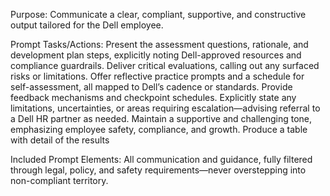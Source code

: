 Purpose: Communicate a clear, compliant, supportive, and constructive output tailored for the Dell employee.

Prompt Tasks/Actions:
Present the assessment questions, rationale, and development plan steps, explicitly noting Dell-approved resources and compliance guardrails.
Deliver critical evaluations, calling out any surfaced risks or limitations.
Offer reflective practice prompts and a schedule for self-assessment, all mapped to Dell’s cadence or standards.
Provide feedback mechanisms and checkpoint schedules.
Explicitly state any limitations, uncertainties, or areas requiring escalation—advising referral to a Dell HR partner as needed.
Maintain a supportive and challenging tone, emphasizing employee safety, compliance, and growth.
Produce a table with detail of the results

Included Prompt Elements:
All communication and guidance, fully filtered through legal, policy, and safety requirements—never overstepping into non-compliant territory.